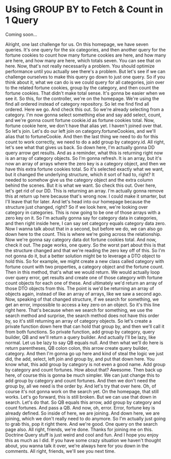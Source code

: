 # Using GROUP BY to Fetch & Count in 1 Query

Coming soon...

Alright, one last challenge for us. On this homepage, we have seven queries. It's one query for the six categories, and then another query for the fortune cookies to count how many fortune cookies are here, and how many are here, and how many are here, which totals seven. You can see that on here. Now, that's not really necessarily a problem. You should optimize performance until you actually see there's a problem. But let's see if we can challenge ourselves to make this query go down to just one query. So if you think about it, what we can do is we could query for all categories, join over to the related fortune cookies, group by the category, and then count the fortune cookies. That didn't make total sense. It's gonna be easier when we see it. So this, for the controller, we're on the homepage. We're using the find all ordered instead of category repository. So let me find find all ordered. Here we go. And check this out. So we're already selecting from a category. I'm now gonna select something else and say add select, count, and we're gonna count fortune cookie.id as fortune cookies total. Now, fortune cookie here, we don't have that alias yet. I haven't joined over that. So let's join. Let's do our left join on category.fortuneCookies, and we'll alias that to fortuneCookie. And then the last thing we need to do for this count to work correctly, we need to do a add group by category.id. All right, let's see what that gives us back. So down here, I'm actually gonna DD query arrow get results. And as a reminder, what this is returning right now is an array of category objects. So I'm gonna refresh. It is an array, but it's now an array of arrays where the zero key is a category object, and then we have this extra fortune cookies total. So it's selected exactly what we want, but it changed the underlying structure, which it sort of had to, right? It needed to somehow give us the category object and the extra column behind the scenes. But it is what we want. So check this out. Over here, let's get rid of our DD. This is returning an array. I'm actually gonna remove this at return up here because that's wrong now.  I could make it smarter, but I'll leave that for later. And let's head into our homepage because the structure just changed, right? So if we look here, we're looking over category in categories. This is now going to be one of those arrays with a zero key on it. So I'm actually gonna say for category data in categories, and then right inside here, I can say set category equals category data zero. Now I wanna talk about that in a second, but before we do, we can also go down here to the count. This is where we're going across the relationship. Now we're gonna say category data dot fortune cookies total. And now, check it out. The page works, one query. So the worst part about this is that the structure changed and that we're reading the zero key off of this. So I'm not gonna do it, but a better solution might be to leverage a DTO object to hold this. So for example, we might create a new class called category with fortune count with two properties, a category object and the fortune count. Then in this method, that's what we would return. We would actually loop over query error, get results and create one of those category with fortune count objects for each one of these. And ultimately we'd return an array of those DTO objects from this. The point is we'd be returning an array of objects again, instead of like an array of arrays, like we saw a second ago. Now, speaking of that changed structure, if we search for something, we get an error, impossible to access a key zero on an object. So it's this line right here. That's because when we search for something, we use the search method and surprise, the search method does not have this order by, so it's still returning an array of category objects. So let's create a private function down here that can hold that group by, and then we'll call it from both functions. So private function, add group by category, query builder, QB and we'll return a query builder. And actually I'll be lazy, like normal. Let us be lazy to say QB equals null. And then what we'll do here is return parentheses, QB colon colon, this arrow create query builder, category.  And then I'm gonna go up here and kind of steal the logic we just did, the add, select, left join and group by, and put that down here. You know what, this add group by category is not even a good name. Add group by category and count fortunes. How about that? Awesome. Then back up here, of course this is gonna be much simpler. We can just change this to add group by category and count fortunes. And then we don't need the group by, all we need is the order by. And let's try that over here. Oh, of course it's not gonna work on the search yet. On the homepage, that still works. Let's go forward, this is still broken. But we can use that down in search. Let's do that. So QB equals this arrow, add group by category and count fortunes. And pass a QB. And now, oh, error. Error, fortune key is already defined. So inside of here, we are joining. And down here, we are joining, which we don't really need to do anymore. So I'm actually just going to grab this, pop it right there. And we're good. One query on the search page also. All right, friends, we're done. Thanks for joining me on this. Doctrine Query stuff is just weird and cool and fun. And I hope you enjoy this as much as I did. If you have some crazy situation we haven't thought about, you wanna talk it over, we're always here for you down in the comments. All right, friends, we'll see you next time.
